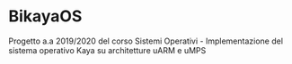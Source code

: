 # BikayaOS
Progetto a.a 2019/2020 del corso Sistemi Operativi - Implementazione del sistema operativo Kaya su architetture uARM e uMPS
